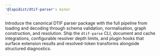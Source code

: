 ```yaml
---
'@lapidist/dtif-parser': minor
---
```


Introduce the canonical DTIF parser package with the full pipeline from loading
and decoding through schema validation, normalisation, graph construction, and
resolution. Ship the `dtif-parse` CLI, document and cache integrations,
configurable resolver depth limits, and plugin hooks that surface extension
results and resolved-token transforms alongside structured diagnostics.
